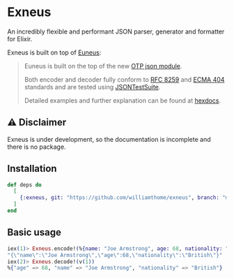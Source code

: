# Exneus

An incredibly flexible and performant JSON parser, generator and formatter for Elixir.

Exneus is built on top of [Euneus](https://github.com/williamthome/euneus):

> Euneus is built on the top of the new [OTP json module](https://erlang.org/documentation/doc-15.0-rc3/lib/stdlib-6.0/doc/html/json.html).
>
> Both encoder and decoder fully conform to [RFC 8259](https://datatracker.ietf.org/doc/html/rfc8259)
> and [ECMA 404](https://ecma-international.org/publications-and-standards/standards/ecma-404/) standards
> and are tested using [JSONTestSuite](https://github.com/nst/JSONTestSuite).
>
> Detailed examples and further explanation can be found at [hexdocs](https://hexdocs.pm/euneus).

## ⚠️ Disclaimer

Exneus is under development, so the documentation is incomplete and there is no package.

## Installation

```elixir
def deps do
  [
    {:exneus, git: "https://github.com/williamthome/exneus", branch: "main"}
  ]
end
```

## Basic usage

```elixir
iex(1)> Exneus.encode!(%{name: "Joe Armstrong", age: 68, nationality: "British"})
"{\"name\":\"Joe Armstrong\",\"age\":68,\"nationality\":\"British\"}"
iex(2)> Exneus.decode!(v(1))
%{"age" => 68, "name" => "Joe Armstrong", "nationality" => "British"}
```

